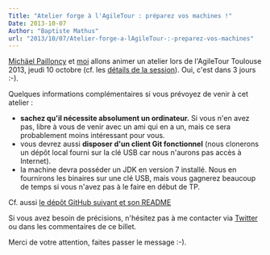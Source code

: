 ```yaml
---
Title: "Atelier forge à l'AgileTour : préparez vos machines !"
Date: 2013-10-07
Author: "Baptiste Mathus"
url: "2013/10/07/Atelier-forge-a-lAgileTour-:-preparez-vos-machines"
---
```




[Michäel Pailloncy](http://twitter.com/mpailloncy) et
[moi](http://twitter.com/bmathus) allons animer un atelier lors de
l'AgileTour Toulouse 2013, jeudi 10 octobre (cf. les [détails de la
session](http://att2013.herokuapp.com/event/268)). Oui, c'est dans 3
jours :-).

Quelques informations complémentaires si vous prévoyez de venir à cet
atelier :

-   **sachez qu'il nécessite absolument un ordinateur.** Si vous n'en
    avez pas, libre à vous de venir avec un ami qui en a un, mais ce
    sera probablement moins intéressant pour vous.
-   vous devrez aussi **disposer d'un client Git fonctionnel** (nous
    clonerons un dépôt local fourni sur la clé USB car nous n'aurons pas
    accès à Internet).
-   la machine devra posséder un JDK en version 7 installé. Nous en
    fournirons les binaires sur une clé USB, mais vous gagnerez beaucoup
    de temps si vous n'avez pas à le faire en début de TP.

Cf. aussi [le dépôt GitHub suivant et son
README](https://github.com/Batmat/agiletour-forge-verifier-votre-machine/)

Si vous avez besoin de précisions, n'hésitez pas à me contacter via
[Twitter](http://twitter.com/bmathus) ou dans les commentaires de ce
billet.

Merci de votre attention, faites passer le message :-).


